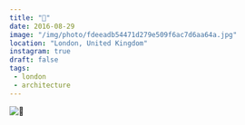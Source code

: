 ```yaml
---
title: "🏢"
date: 2016-08-29
image: "/img/photo/fdeeadb54471d279e509f6ac7d6aa64a.jpg"
location: "London, United Kingdom"
instagram: true
draft: false
tags:
 - london
 - architecture
---
```


![🏢](/img/photo/fdeeadb54471d279e509f6ac7d6aa64a.jpg)
